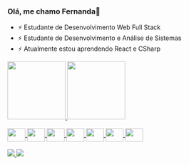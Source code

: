 ### Olá, me chamo Fernanda👋

<!--
**fernandasoaress/fernandasoaress** is a ✨ _special_ ✨ repository because its `README.md` (this file) appears on your GitHub profile.

Here are some ideas to get you started:-->

- ⚡ Estudante de Desenvolvimento Web Full Stack  
- ⚡ Estudante de Desenvolvimento e Análise de Sistemas
- ⚡ Atualmente estou aprendendo React e CSharp 







<div>
<a href="https://github.com/fernandasoaress">
<img height="130em" src="https://github-readme-stats.vercel.app/api/top-langs/?username=fernandasoaress&layout=compact&langs_count=7&theme=dracula"/>
<img height="130em" src="https://github-readme-stats.vercel.app/api?username=fernandasoaress&show_icons=true&theme=dracula&include_all_commits=true&count_private=true"/>
</div>
  
  <br>
  <div>
<img align="center"  height="30" width="40" src="https://cdn.jsdelivr.net/gh/devicons/devicon/icons/html5/html5-original.svg"/> 
<img align="center"  height="30" width="40" src="https://cdn.jsdelivr.net/gh/devicons/devicon/icons/css3/css3-original.svg"/> 
<img align="center"  height="30" width="40" src="https://cdn.jsdelivr.net/gh/devicons/devicon/icons/javascript/javascript-original.svg"/> 
<img align="center"  height="30" width="40" src="https://cdn.jsdelivr.net/gh/devicons/devicon/icons/nodejs/nodejs-original.svg"/>
<img align="center"  height="30" width="40"  src="https://cdn.jsdelivr.net/gh/devicons/devicon/icons/react/react-original.svg" />
<img align="center"  height="30" width="40" src="https://cdn.jsdelivr.net/gh/devicons/devicon/icons/csharp/csharp-line.svg" />
<img align="center" " height="30" width="40" src="https://cdn.jsdelivr.net/gh/devicons/devicon/icons/mysql/mysql-original.svg"/>
</div>
  <br> 
  
<div>
  <div>
<a href="https://www.linkedin.com/in/fernanda-soares/"><img src="https://img.shields.io/badge/LinkedIn-0077B5?style=for-the-badge&logo=linkedin&logoColor=white" target="_blank"/>
  <a href="mailto:fesoares@id.uff.br"><img src="https://img.shields.io/badge/Gmail-D14836?style=for-the-badge&logo=gmail&logoColor=white" target="_blank"/>
</div>
  
  
